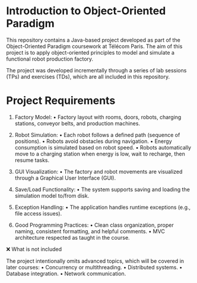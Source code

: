 # Introduction to Object-Oriented Paradigm
This repository contains a Java-based project developed as part of the Object-Oriented Paradigm coursework at Télécom Paris. The aim of this project is to apply object-oriented principles to model and simulate a functional robot production factory.

The project was developed incrementally through a series of lab sessions (TPs) and exercises (TDs), which are all included in this repository. 


# Project Requirements 
1. Factory Model:
	•	Factory layout with rooms, doors, robots, charging stations, conveyor belts, and production machines.

2. Robot Simulation:
	•	Each robot follows a defined path (sequence of positions).
	•	Robots avoid obstacles during navigation.
	•	Energy consumption is simulated based on robot speed.
	•	Robots automatically move to a charging station when energy is low, wait to recharge, then resume tasks.

3. GUI Visualization:
	•	The factory and robot movements are visualized through a Graphical User Interface (GUI).

4. Save/Load Functionality:
	•	The system supports saving and loading the simulation model to/from disk.

5. Exception Handling:
	•	The application handles runtime exceptions (e.g., file access issues).

6. Good Programming Practices:
	•	Clean class organization, proper naming, consistent formatting, and helpful comments.
	•	MVC architecture respected as taught in the course.

❌ What is not included

The project intentionally omits advanced topics, which will be covered in later courses:
	•	Concurrency or multithreading.
	•	Distributed systems.
	•	Database integration.
	•	Network communication.
